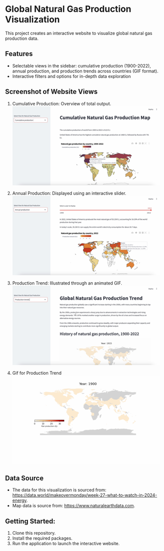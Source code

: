 # Global Natural Gas Production Visualization
This project creates an interactive website to visualize global natural gas production data.

## Features

- Selectable views in the sidebar: cumulative production (1900-2022), annual production, and production trends across countries (GIF format).
- Interactive filters and options for in-depth data exploration

## Screenshot of Website Views

1.	Cumulative Production: Overview of total output.
![cumu](data/image/cumu.png)

3.	Annual Production: Displayed using an interactive slider.
![annual](data/image/slider.png)

4.	Production Trend: Illustrated through an animated GIF.
![trend](data/image/trend.png)

5.  Gif for Production Trend
![gif](data/animated_map.gif)

## Data Source

- The data for this visualization is sourced from: https://data.world/makeovermonday/week-27-what-to-watch-in-2024-energy.
- Map data is source from: https://www.naturalearthdata.com.

## Getting Started:

1. Clone this repository.
2. Install the required packages.
3. Run the application to launch the interactive website.
